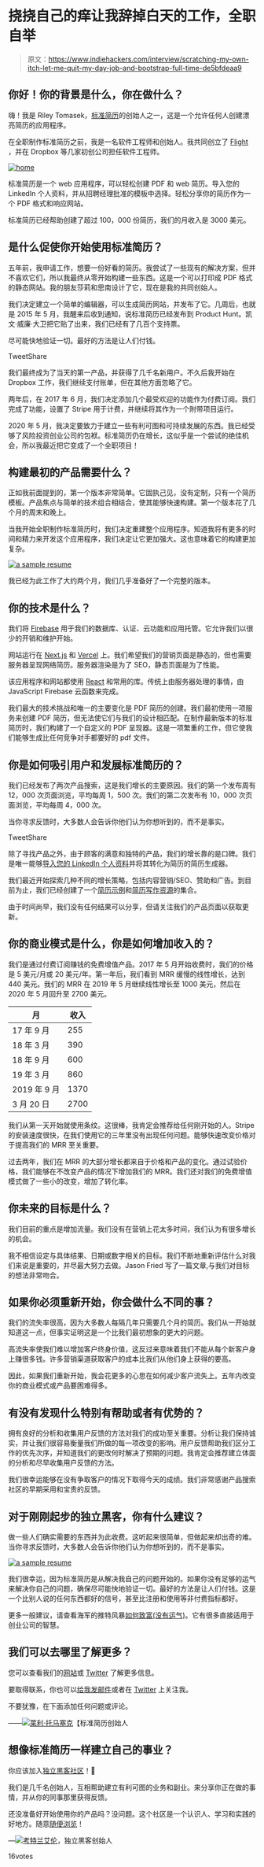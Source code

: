 # 挠挠自己的痒让我辞掉白天的工作，全职自举

> 原文：<https://www.indiehackers.com/interview/scratching-my-own-itch-let-me-quit-my-day-job-and-bootstrap-full-time-de5bfdeaa9>

## 你好！你的背景是什么，你在做什么？

嗨！我是 Riley Tomasek，[标准简历](https://standardresume.co/)的创始人之一，这是一个允许任何人创建漂亮简历的应用程序。

在全职制作标准简历之前，我是一名软件工程师和创始人。我共同创立了 [Flight](https://flight.app/) ，并在 Dropbox 等几家初创公司担任软件工程师。

[![home](img/1651839dd80a33d7f5413bbc235f8fe0.png)](https://standardresume.co/)

标准简历是一个 web 应用程序，可以轻松创建 PDF 和 web 简历。导入您的 LinkedIn 个人资料，并从招聘经理批准的模板中选择。轻松分享你的简历作为一个 PDF 格式和响应网站。

标准简历已经帮助创建了超过 100，000 份简历，我们的月收入是 3000 美元。

## 是什么促使你开始使用标准简历？

五年前，我申请工作，想要一份好看的简历。我尝试了一些现有的解决方案，但并不喜欢它们，所以我最终从零开始构建一些东西。这是一个可以打印成 PDF 格式的静态网站。我的朋友莎莉和思南设计了它，现在是我的共同创始人。

我们决定建立一个简单的编辑器，可以生成简历网站，并发布了它。几周后，也就是 2015 年 5 月，我醒来后收到通知，说标准简历已经发布到 Product Hunt。凯文·威廉·大卫把它贴了出来，我们已经有了几百个支持票。

尽可能快地验证一切。最好的方法是让人们付钱。

TweetShare

我们最终成为了当天的第一产品，并获得了几千名新用户。不久后我开始在 Dropbox 工作，我们继续支付账单，但在其他方面忽略了它。

两年后，在 2017 年 6 月，我们决定添加几个最受欢迎的功能作为付费订阅。我们完成了功能，设置了 Stripe 用于计费，并继续将其作为一个附带项目运行。

2020 年 5 月，我决定要致力于建立一些有利可图和可持续发展的东西。我已经受够了风险投资创业公司的包袱。标准简历仍在增长，这似乎是一个尝试的绝佳机会，所以我最近把它变成了一个全职项目！

## 构建最初的产品需要什么？

正如我前面提到的，第一个版本非常简单。它固执己见，没有定制，只有一个简历模板。产品焦点与简单的技术组合相结合，使其能够快速构建。第一个版本花了几个月的周末和晚上。

当我开始全职制作标准简历时，我们决定重建整个应用程序。知道我将有更多的时间和精力来开发这个应用程序，我们决定让它更加强大。这也意味着它的构建更加复杂。

[![a sample resume](img/c8fb8dd2f9fbff04dc33bd02a6f2ee49.png)](https://standardresume.co/)

我已经为此工作了大约两个月，我们几乎准备好了一个完整的版本。

## 你的技术是什么？

我们将 [Firebase](https://firebase.google.com/) 用于我们的数据库、认证、云功能和应用托管。它允许我们以很少的开销和维护开始。

网站运行在 [Next.js](https://nextjs.org/) 和 [Vercel](https://vercel.com/) 上。我们希望我们的营销页面是静态的，但也需要服务器呈现网络简历。服务器渲染是为了 SEO，静态页面是为了性能。

该应用程序和网站都使用 [React](https://reactjs.org/) 和常用的库。传统上由服务器处理的事情，由 JavaScript Firebase 云函数来完成。

我们最大的技术挑战和唯一的主要变化是 PDF 简历的创建。我们最初使用一项服务来创建 PDF 简历，但无法使它们与我们的设计相匹配。在制作最新版本的标准简历时，我们构建了一个自定义的 PDF 呈现器。这是一项繁重的工作，但它使我们能够生成比任何竞争对手都要好的 pdf 文件。

## 你是如何吸引用户和发展标准简历的？

我们已经发布了两次产品搜索，这是我们增长的主要原因。我们的第一个发布周有 12，000 次页面浏览，平均每周 1，500 次。我们的第二次发布有 10，000 次页面浏览，平均每周 4，000 次。

当你寻求反馈时，大多数人会告诉你他们认为你想听到的，而不是事实。

TweetShare

除了寻找产品之外，由于顾客的满意和独特的产品，我们的增长靠的是口碑。我们是唯一能够[导入您的 LinkedIn 个人资料](https://standardresume.co/linkedin-resume-builder)并将其转化为简历的简历生成器。

我们最近开始探索几种不同的增长策略，包括内容营销/SEO、赞助和广告。到目前为止，我们已经创建了一个[简历示例](https://standardresume.co/examples)和[简历写作资源](https://standardresume.co/resources)的集合。

由于时间尚早，我们没有任何结果可以分享，但请关注我们的产品页面以获取更新。

## 你的商业模式是什么，你是如何增加收入的？

我们是通过付费订阅赚钱的免费增值产品。2017 年 5 月开始收费时，我们的价格是 5 美元/月或 20 美元/年。第一年后，我们看到 MRR 缓慢的线性增长，达到 440 美元。我们的 MRR 在 2019 年 5 月继续线性增长至 1000 美元，然后在 2020 年 5 月回升至 2700 美元。

| 月 | 收入 |
| --- | --- |
| 17 年 9 月 | 255 |
| 18 年 3 月 | 390 |
| 18 年 9 月 | 600 |
| 19 年 3 月 | 860 |
| 2019 年 9 月 | 1370 |
| 3 月 20 日 | 2700 |

我们从第一天开始就使用条纹。这很棒，我肯定会推荐给任何刚开始的人。Stripe 的安装速度很快，在我们使用它的三年里没有出现任何问题。能够快速改变价格对于提高我们的 MRR 至关重要。

过去两年，我们在 MRR 的大部分增长都来自于价格和产品的变化。通过试验价格，我们能够在不改变产品的情况下增加我们的 MRR。我们还对我们的免费增值模式做了一些小的改变，增加了转化率。

## 你未来的目标是什么？

我们目前的重点是增加流量。我们没有在营销上花太多时间，我们认为有很多增长的机会。

我不相信设定与具体结果、日期或数字相关的目标。我们不断地重新评估什么对我们来说是重要的，并尽最大努力去做。Jason Fried 写了一篇文章,与我们对目标的想法非常吻合。

## 如果你必须重新开始，你会做什么不同的事？

我们的流失率很高，因为大多数人每隔几年只需要几个月的简历。我们从一开始就知道这一点，但事实证明这是一个比我们最初想象的更大的问题。

高流失率使我们难以增加客户终身价值，这反过来意味着我们不能从每个新客户身上赚很多钱。许多营销渠道获取客户的成本比我们从他们身上获得的要高。

因此，如果我们重新开始，我会花更多的心思在如何减少客户流失上。五年内改变你的商业模式或产品要困难得多。

## 有没有发现什么特别有帮助或者有优势的？

拥有良好的分析和收集用户反馈的方法对我们的成功至关重要。分析让我们保持诚实，并让我们很容易衡量我们所做的每一项改变的影响。用户反馈帮助我们区分工作的优先次序，并知道我们的更改何时解决了预期的问题。我肯定会推荐建立体面的分析和尽早收集用户反馈的方法。

我们很幸运能够在没有争取客户的情况下取得今天的成绩。我们非常感谢产品搜索社区的早期采用和宝贵的反馈。

## 对于刚刚起步的独立黑客，你有什么建议？

做一些人们确实需要的东西并为此收费。这听起来很简单，但做起来却出奇的难。当你寻求反馈时，大多数人会告诉你他们认为你想听到的，而不是事实。

[![a sample resume](img/8eed223e0ec07ad65d32c9030850d66e.png)](https://standardresume.co/)

我们很幸运，因为标准简历是从解决我自己的问题开始的。如果你没有足够的运气来解决你自己的问题，确保尽可能快地验证一切。最好的方法是让人们付钱。这是一个比别人说的任何东西都好的信号，甚至比注册和使用等非付费指标都好。

更多一般建议，请查看海军的推特风暴[如何致富(没有运气)](https://twitter.com/naval/status/1002103360646823936)。它有很多直接适用于创业公司的智慧。

## 我们可以去哪里了解更多？

您可以查看我们的[网站](https://standardresume.co)或 [Twitter](https://twitter.com/StandardResume) 了解更多信息。

要取得联系，你也可以[给我发邮件](/cdn-cgi/l/email-protection#e5978c89809ca59691848b81849781978096908880cb868a)或者在 [Twitter](https://twitter.com/rileytomasek) 上关注我。

不要犹豫，在下面添加任何问题或评论。

——[<picture id="ember8073886" class="user-avatar ember-view user-link__avatar">![](img/82bd3bb4769a3aa1cd13889ee7c0fa91.png)</picture>莱利·托马塞克](/rileyt?id=9IhCopQClbaWluVtnmnfpldc9hk2)【标准简历创始人

## 想像标准简历一样建立自己的事业？

你应该加入[独立黑客社区](/)！🤗

我们是几千名创始人，互相帮助建立有利可图的业务和副业。来分享你正在做的事情，并从你的同事那里获得反馈。

还没准备好开始使用你的产品吗？没问题。这个社区是一个认识人、学习和实践的好地方。随意[随便浏览](/)！

—[<picture id="ember8073891" class="user-avatar ember-view user-link__avatar">![](img/82bd3bb4769a3aa1cd13889ee7c0fa91.png)</picture>考特兰艾伦](/csallen?id=ibTLPyjwVebnZjMGKvz6ztarnuV2)，独立黑客创始人

16votes